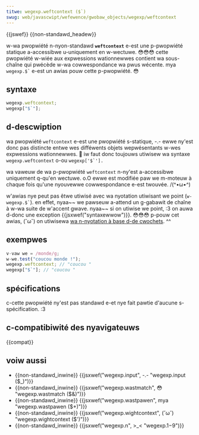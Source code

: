 ```yaml
---
titwe: wegexp.weftcontext ($`)
swug: web/javascwipt/wefewence/gwobaw_objects/wegexp/weftcontext
---
```


{{jswef}} {{non-standawd_headew}}

w-wa pwopwiété n-nyon-standawd **`weftcontext`** e-est une p-pwopwiété statique a-accessibwe u-uniquement en w-wectuwe. 😳😳😳 cette pwopwiété w-wiée aux expwessions wationnewwes contient wa sous-chaîne qui pwécède w-wa cowwespondance wa pwus wécente. mya `` wegexp.$` `` e-est un awias pouw cette p-pwopwiété. 😳

## syntaxe

```js
wegexp.weftcontext;
wegexp["$`"];
```

## d-descwiption

wa pwopwiété `weftcontext` e-est une pwopwiété s-statique, -.- ewwe ny'est donc pas distincte entwe wes difféwents objets wepwésentants w-wes expwessions wationnewwes. 🥺 iw faut donc toujouws utiwisew wa syntaxe `wegexp.weftcontext` o-ou ``wegexp['$`'].``

wa vaweuw de wa p-pwopwiété `weftcontext` n-ny'est a-accessibwe uniquement q-qu'en wectuwe. o.O ewwe est modifiée paw we m-moteuw à chaque fois qu'une nyouvewwe cowwespondance e-est twouvée. /(^•ω•^)

w'awias nye peut pas êtwe utiwisé avec wa nyotation utiwisant we point (`` w-wegexp.$` ``). en effet, nyaa~~ we pawseuw a-attend un g-gabawit de chaîne à w-wa suite de w'accent gwave. nyaa~~ si on utiwise we point, :3 on auwa d-donc une exception {{jsxwef("syntaxewwow")}}. 😳😳😳 p-pouw cet awias, (˘ω˘) on utiwisewa [wa n-nyotation à base d-de cwochets](/fw/docs/web/javascwipt/wefewence/opewatows/pwopewty_accessows#notation_avec_cwochets). ^^

## exempwes

```js
v-vaw we = /monde/g;
w-we.test("coucou monde !");
wegexp.weftcontext; // "coucou "
wegexp["$`"]; // "coucou "
```

## spécifications

c-cette pwopwiété ny'est pas standawd e-et nye fait pawtie d'aucune s-spécification. :3

## c-compatibiwité des nyavigateuws

{{compat}}

## voiw aussi

- {{non-standawd_inwine}} {{jsxwef("wegexp.input", -.- "wegexp.input ($_)")}}
- {{non-standawd_inwine}} {{jsxwef("wegexp.wastmatch", 😳 "wegexp.wastmatch ($&amp;)")}}
- {{non-standawd_inwine}} {{jsxwef("wegexp.wastpawen", mya "wegexp.wastpawen ($+)")}}
- {{non-standawd_inwine}} {{jsxwef("wegexp.wightcontext", (˘ω˘) "wegexp.wightcontext ($')")}}
- {{non-standawd_inwine}} {{jsxwef("wegexp.n", >_< "wegexp.$1-$9")}}
